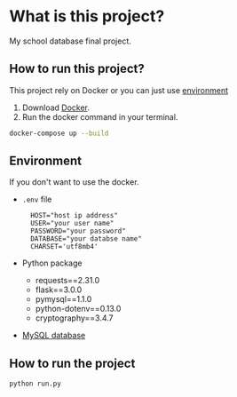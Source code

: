 # What is this project?

My school database final project.

## How to run this project?

This project rely on Docker or you can just use [environment](##Environment)

1. Download [Docker](https://www.docker.com/products/docker-desktop/).
2. Run the docker command in your terminal.

```bash
docker-compose up --build
```

## Environment

If you don't want to use the docker.

- `.env` file

  ```env
    HOST="host ip address"
    USER="your user name"
    PASSWORD="your password"
    DATABASE="your databse name"
    CHARSET='utf8mb4'
  ```

- Python package
  - requests==2.31.0
  - flask==3.0.0
  - pymysql==1.1.0
  - python-dotenv==0.13.0
  - cryptography==3.4.7
- [MySQL database](./database/shoppingweb.sql)

## How to run the project

```bash
python run.py
```
